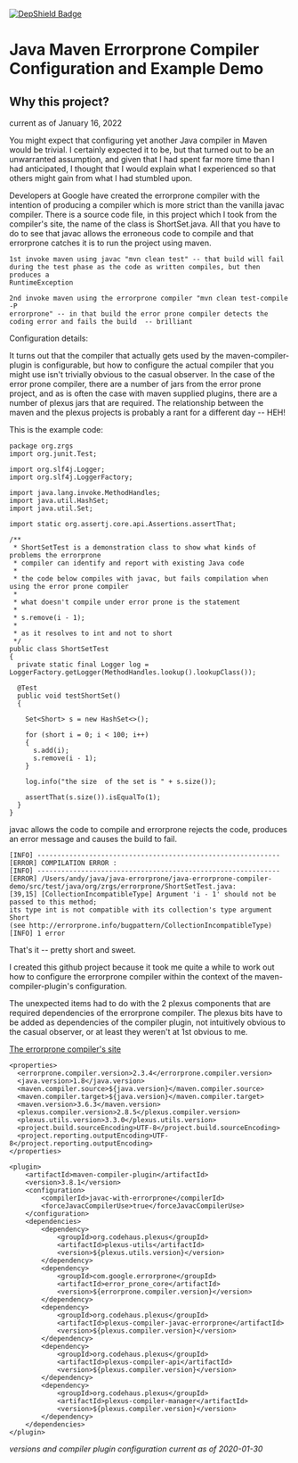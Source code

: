 [![DepShield Badge](https://depshield.sonatype.org/badges/andyglick/java-errorprone-compiler-demo/depshield.svg)](https://depshield.github.io)

Java Maven Errorprone Compiler Configuration and Example Demo
=============================================================

Why this project?
-----------------

current as of January 16, 2022

You might expect that configuring yet another Java compiler in Maven
would be trivial. I certainly expected it to be, but that turned out to
be an unwarranted assumption, and given that I had spent far more time
than I had anticipated, I thought that I would explain what I
experienced so that others might gain from what I had stumbled upon.

Developers at Google have created the errorprone compiler with the
intention of producing a compiler which is more strict than the vanilla
javac compiler. There is a source code file, in this project which I
took from the compiler's site, the name of the class is ShortSet.java.
All that you have to do to see that javac allows the erroneous code to
compile and that errorprone catches it is to run the project using maven.

    1st invoke maven using javac "mvn clean test" -- that build will fail 
    during the test phase as the code as written compiles, but then produces a
    RuntimeException

    2nd invoke maven using the errorprone compiler "mvn clean test-compile -P
    errorprone" -- in that build the error prone compiler detects the
    coding error and fails the build  -- brilliant

Configuration details:

It turns out that the compiler that actually gets used by the
maven-compiler-plugin is configurable, but how to configure the actual
compiler that you might use isn't trivially obvious to the casual
observer. In the case of the error prone compiler, there are a number of
jars from the error prone project, and as is often the case with maven
supplied plugins, there are a number of plexus jars that are required.
The relationship between the maven and the plexus projects is probably a
rant for a different day -- HEH!

This is the example code:

    package org.zrgs 
    import org.junit.Test;

    import org.slf4j.Logger;
    import org.slf4j.LoggerFactory;

    import java.lang.invoke.MethodHandles;
    import java.util.HashSet;
    import java.util.Set;

    import static org.assertj.core.api.Assertions.assertThat;

    /**
     * ShortSetTest is a demonstration class to show what kinds of problems the errorprone
     * compiler can identify and report with existing Java code
     *
     * the code below compiles with javac, but fails compilation when using the error prone compiler
     *
     * what doesn't compile under error prone is the statement
     *
     * s.remove(i - 1);
     *
     * as it resolves to int and not to short
     */
    public class ShortSetTest
    {
      private static final Logger log = LoggerFactory.getLogger(MethodHandles.lookup().lookupClass());

      @Test
      public void testShortSet()
      {

        Set<Short> s = new HashSet<>();

        for (short i = 0; i < 100; i++)
        {
          s.add(i);
          s.remove(i - 1);
        }

        log.info("the size  of the set is " + s.size());

        assertThat(s.size()).isEqualTo(1);
      }
    }

javac allows the code to compile and errorprone rejects the code,
produces an error message and causes the build to fail.

    [INFO] -------------------------------------------------------------
    [ERROR] COMPILATION ERROR : 
    [INFO] -------------------------------------------------------------
    [ERROR] /Users/andy/java/java-errorprone/java-errorprone-compiler-demo/src/test/java/org/zrgs/errorprone/ShortSetTest.java:
    [39,15] [CollectionIncompatibleType] Argument 'i - 1' should not be passed to this method; 
    its type int is not compatible with its collection's type argument Short
    (see http://errorprone.info/bugpattern/CollectionIncompatibleType)
    [INFO] 1 error

That's it -- pretty short and sweet.

I created this github project because it took me quite a while to work
out how to configure the errorprone compiler within the context of the
maven-compiler-plugin's configuration.

The unexpected items had to do with the 2 plexus components that are
required dependencies of the errorprone compiler. The plexus bits have
to be added as dependencies of the compiler plugin, not intuitively
obvious to the casual observer, or at least they weren't at 1st obvious
to me.

[The errorprone compiler's site](http://errorprone.info/)

    <properties>
      <errorprone.compiler.version>2.3.4</errorprone.compiler.version>
      <java.version>1.8</java.version>
      <maven.compiler.source>${java.version}</maven.compiler.source>
      <maven.compiler.target>${java.version}</maven.compiler.target>
      <maven.version>3.6.3</maven.version>
      <plexus.compiler.version>2.8.5</plexus.compiler.version>
      <plexus.utils.version>3.3.0</plexus.utils.version>
      <project.build.sourceEncoding>UTF-8</project.build.sourceEncoding>
      <project.reporting.outputEncoding>UTF-8</project.reporting.outputEncoding>
    </properties>

    <plugin>
        <artifactId>maven-compiler-plugin</artifactId>
        <version>3.8.1</version>
        <configuration>
            <compilerId>javac-with-errorprone</compilerId>
            <forceJavacCompilerUse>true</forceJavacCompilerUse>
        </configuration>
        <dependencies>
            <dependency>
                <groupId>org.codehaus.plexus</groupId>
                <artifactId>plexus-utils</artifactId>
                <version>${plexus.utils.version}</version>
            </dependency>
            <dependency>
                <groupId>com.google.errorprone</groupId>
                <artifactId>error_prone_core</artifactId>
                <version>${errorprone.compiler.version}</version>
            </dependency>
            <dependency>
                <groupId>org.codehaus.plexus</groupId>
                <artifactId>plexus-compiler-javac-errorprone</artifactId>
                <version>${plexus.compiler.version}</version>
            </dependency>
            <dependency>
                <groupId>org.codehaus.plexus</groupId>
                <artifactId>plexus-compiler-api</artifactId>
                <version>${plexus.compiler.version}</version>
            </dependency>
            <dependency>
                <groupId>org.codehaus.plexus</groupId>
                <artifactId>plexus-compiler-manager</artifactId>
                <version>${plexus.compiler.version}</version>
            </dependency>
        </dependencies>
    </plugin>

*versions and compiler plugin configuration current as of 2020-01-30*

